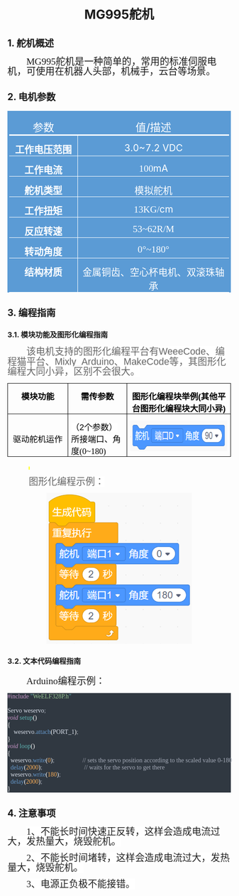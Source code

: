 <div align=center>
<h1 class="text-center">MG995舵机</h1>
</div>

## 1. 舵机概述

<html><body>

<p class=MsoNormal style='text-indent:32.0pt'><span lang=EN-US
style='font-size:16.0pt;line-height:105%;font-family:宋体'>MG995</span><span
style='font-size:16.0pt;line-height:105%;font-family:宋体'>舵机是一种简单的，常用的标准伺服电机，可使用在机器人头部，机械手，云台等场景。</span></p>
</body></html>

## 2. 电机参数

<html><body>

<div align=center>

<table class=MsoNormalTable border=0 cellspacing=0 cellpadding=0
 style='border-collapse:collapse;mso-yfti-tbllook:1184;mso-padding-alt:0cm 0cm 0cm 0cm'>
 <tr style='mso-yfti-irow:0;mso-yfti-firstrow:yes'>
  <td width=173 valign=top style='width:130.1pt;border-top:solid #5B9BD5 3.0pt;
  border-left:solid #5B9BD5 3.0pt;border-bottom:solid white 2.25pt;border-right:
  none;background:#5B9BD5;padding:0cm 5.4pt 0cm 5.4pt'>
  <p class=MsoNormal align=center style='margin-bottom:0cm;margin-bottom:.0001pt;
  text-align:center;line-height:normal'><span style='font-size:18.0pt;
  font-family:宋体;color:white'>参数</span></p>
  </td>
  <td width=395 valign=top style='width:295.9pt;border-top:solid #5B9BD5 3.0pt;
  border-left:none;border-bottom:solid white 2.25pt;border-right:solid #5B9BD5 3.0pt;
  background:#5B9BD5;padding:0cm 5.4pt 0cm 5.4pt'>
  <p class=MsoNormal align=center style='margin-bottom:0cm;margin-bottom:.0001pt;
  text-align:center;line-height:normal'><span style='font-size:18.0pt;
  font-family:宋体;color:white'>值</span><span lang=EN-US style='font-size:18.0pt;
  color:white'>/</span><span style='font-size:18.0pt;font-family:宋体;color:white'>描述</span></p>
  </td>
 </tr>
 <tr style='mso-yfti-irow:1'>
  <td width=173 valign=top style='width:130.1pt;border-top:none;border-left:
  solid #5B9BD5 3.0pt;border-bottom:none;border-right:solid white 1.0pt;
  background:#5B9BD5;padding:0cm 5.4pt 0cm 5.4pt'>
  <p class=MsoNormal align=center style='margin-bottom:0cm;margin-bottom:.0001pt;
  text-align:center;line-height:normal'><b><span style='font-size:16.0pt;
  font-family:宋体;color:white'>工作电压范围</span></b></p>
  </td>
  <td width=395 valign=top style='width:295.9pt;border:none;border-right:solid #5B9BD5 3.0pt;
  background:#5B9BD5;padding:0cm 5.4pt 0cm 5.4pt'>
  <p class=MsoNormal align=center style='margin-bottom:0cm;margin-bottom:.0001pt;
  text-align:center;line-height:normal'><span lang=EN-US style='font-size:16.0pt;
  color:white'>3.0~7.2 VDC</span></p>
  </td>
 </tr>
 <tr style='mso-yfti-irow:2'>
  <td width=173 valign=top style='width:130.1pt;border:solid white 1.0pt;
  border-left:solid #5B9BD5 3.0pt;background:#5B9BD5;padding:0cm 5.4pt 0cm 5.4pt'>
  <p class=MsoNormal align=center style='margin-bottom:0cm;margin-bottom:.0001pt;
  text-align:center;line-height:normal'><b><span style='font-size:16.0pt;
  font-family:宋体;color:white'>工作电流</span></b></p>
  </td>
  <td width=395 valign=top style='width:295.9pt;border-top:solid white 1.0pt;
  border-left:none;border-bottom:solid white 1.0pt;border-right:solid #5B9BD5 3.0pt;
  background:#5B9BD5;padding:0cm 5.4pt 0cm 5.4pt'>
  <p class=MsoNormal align=center style='margin-bottom:0cm;margin-bottom:.0001pt;
  text-align:center;line-height:normal'><span lang=EN-US style='font-size:16.0pt;
  font-family:宋体;color:white'>100</span><span lang=EN-US style='font-size:16.0pt;
  color:white'>mA</span></p>
  </td>
 </tr>
 <tr style='mso-yfti-irow:3'>
  <td width=173 valign=top style='width:130.1pt;border-top:none;border-left:
  solid #5B9BD5 3.0pt;border-bottom:none;border-right:solid white 1.0pt;
  background:#5B9BD5;padding:0cm 5.4pt 0cm 5.4pt'>
  <p class=MsoNormal align=center style='margin-bottom:0cm;margin-bottom:.0001pt;
  text-align:center;line-height:normal'><b><span style='font-size:16.0pt;
  font-family:宋体;color:white'>舵机类型</span></b></p>
  </td>
  <td width=395 valign=top style='width:295.9pt;border:none;border-right:solid #5B9BD5 3.0pt;
  background:#5B9BD5;padding:0cm 5.4pt 0cm 5.4pt'>
  <p class=MsoNormal align=center style='margin-bottom:0cm;margin-bottom:.0001pt;
  text-align:center;line-height:normal'><span style='font-size:16.0pt;
  font-family:宋体;color:white'>模拟舵机</span></p>
  </td>
 </tr>
 <tr style='mso-yfti-irow:4'>
  <td width=173 valign=top style='width:130.1pt;border:solid white 1.0pt;
  border-left:solid #5B9BD5 3.0pt;background:#5B9BD5;padding:0cm 5.4pt 0cm 5.4pt'>
  <p class=MsoNormal align=center style='margin-bottom:0cm;margin-bottom:.0001pt;
  text-align:center;line-height:normal'><b><span style='font-size:16.0pt;
  font-family:宋体;color:white'>工作扭矩</span></b></p>
  </td>
  <td width=395 valign=top style='width:295.9pt;border-top:solid white 1.0pt;
  border-left:none;border-bottom:solid white 1.0pt;border-right:solid #5B9BD5 3.0pt;
  background:#5B9BD5;padding:0cm 5.4pt 0cm 5.4pt'>
  <p class=MsoNormal align=center style='margin-bottom:0cm;margin-bottom:.0001pt;
  text-align:center;line-height:normal'><span lang=EN-US style='font-size:16.0pt;
  font-family:宋体;color:white'>13KG/</span><span lang=EN-US style='font-size:
  16.0pt;color:white'>cm</span></p>
  </td>
 </tr>
 <tr style='mso-yfti-irow:5'>
  <td width=173 valign=top style='width:130.1pt;border-top:none;border-left:
  solid #5B9BD5 3.0pt;border-bottom:none;border-right:solid white 1.0pt;
  background:#5B9BD5;padding:0cm 5.4pt 0cm 5.4pt'>
  <p class=MsoNormal align=center style='margin-bottom:0cm;margin-bottom:.0001pt;
  text-align:center;line-height:normal'><b><span style='font-size:16.0pt;
  font-family:宋体;color:white'>反应转速</span></b></p>
  </td>
  <td width=395 valign=top style='width:295.9pt;border:none;border-right:solid #5B9BD5 3.0pt;
  background:#5B9BD5;padding:0cm 5.4pt 0cm 5.4pt'>
  <p class=MsoNormal align=center style='margin-bottom:0cm;margin-bottom:.0001pt;
  text-align:center;line-height:normal'><span lang=EN-US style='font-size:16.0pt;
  font-family:宋体;color:white'>53~62R/M</span></p>
  </td>
 </tr>
 <tr style='mso-yfti-irow:6'>
  <td width=173 valign=top style='width:130.1pt;border:solid white 1.0pt;
  border-left:solid #5B9BD5 3.0pt;background:#5B9BD5;padding:0cm 5.4pt 0cm 5.4pt'>
  <p class=MsoNormal align=center style='margin-bottom:0cm;margin-bottom:.0001pt;
  text-align:center;line-height:normal'><b><span style='font-size:16.0pt;
  font-family:宋体;color:white'>转动角度</span></b></p>
  </td>
  <td width=395 valign=top style='width:295.9pt;border-top:solid white 1.0pt;
  border-left:none;border-bottom:solid white 1.0pt;border-right:solid #5B9BD5 3.0pt;
  background:#5B9BD5;padding:0cm 5.4pt 0cm 5.4pt'>
  <p class=MsoNormal align=center style='margin-bottom:0cm;margin-bottom:.0001pt;
  text-align:center;line-height:normal'><span lang=EN-US style='font-size:16.0pt;
  font-family:宋体;color:white'>0</span><span style='font-size:16.0pt;font-family:
  宋体;color:white'>°<span lang=EN-US>~180</span>°</span></p>
  </td>
 </tr>
 <tr style='mso-yfti-irow:7;mso-yfti-lastrow:yes'>
  <td width=173 valign=top style='width:130.1pt;border-top:none;border-left:
  solid #5B9BD5 3.0pt;border-bottom:solid white 1.0pt;border-right:solid white 1.0pt;
  background:#5B9BD5;padding:0cm 5.4pt 0cm 5.4pt'>
  <p class=MsoNormal align=center style='margin-bottom:0cm;margin-bottom:.0001pt;
  text-align:center;line-height:normal'><b><span style='font-size:16.0pt;
  font-family:宋体;color:white'>结构材质</span></b></p>
  </td>
  <td width=395 valign=top style='width:295.9pt;border-top:none;border-left:
  none;border-bottom:solid white 1.0pt;border-right:solid #5B9BD5 3.0pt;
  background:#5B9BD5;padding:0cm 5.4pt 0cm 5.4pt'>
  <p class=MsoNormal align=center style='margin-bottom:0cm;margin-bottom:.0001pt;
  text-align:center;line-height:normal'><span style='font-size:16.0pt;
  font-family:宋体;color:white'>金属铜齿、空心杯电机、双滚珠轴承</span></p>
  </td>
 </tr>
</table>

</div>
</body></html>



## 3. 编程指南

### 3.1. 模块功能及图形化编程指南

<html><body>

<p class=MsoNormal style='text-indent:32.0pt'><span style='font-size:16.0pt;
line-height:105%;font-family:等线;color:#666666;background:white'>该电机支持的图形化编程平台有</span><span
lang=EN-US style='font-size:16.0pt;line-height:105%;font-family:"Helvetica",sans-serif;
color:#666666;background:white'><span style='box-sizing: border-box;font-variant-ligatures: normal;
font-variant-caps: normal;orphans: 2;text-align:start;widows: 2;-webkit-text-stroke-width: 0px;
text-decoration-style: initial;text-decoration-color: initial;word-spacing:
0px'>WeeeCode</span></span><span style='font-size:16.0pt;line-height:105%;
font-family:等线;color:#666666;background:white'><span style='box-sizing: border-box;
font-variant-ligatures: normal;font-variant-caps: normal;orphans: 2;text-align:
start;widows: 2;-webkit-text-stroke-width: 0px;text-decoration-style: initial;
text-decoration-color: initial;word-spacing:0px'>、编程猫平台、</span></span><span
lang=EN-US style='font-size:16.0pt;line-height:105%;font-family:"Helvetica",sans-serif;
color:#666666;background:white'><span style='box-sizing: border-box;font-variant-ligatures: normal;
font-variant-caps: normal;orphans: 2;text-align:start;widows: 2;-webkit-text-stroke-width: 0px;
text-decoration-style: initial;text-decoration-color: initial;word-spacing:
0px'>Mixly_Arduino</span></span><span style='font-size:16.0pt;line-height:105%;
font-family:等线;color:#666666;background:white'><span style='box-sizing: border-box;
font-variant-ligatures: normal;font-variant-caps: normal;orphans: 2;text-align:
start;widows: 2;-webkit-text-stroke-width: 0px;text-decoration-style: initial;
text-decoration-color: initial;word-spacing:0px'>、</span></span><span
lang=EN-US style='font-size:16.0pt;line-height:105%;font-family:"Helvetica",sans-serif;
color:#666666;background:white'><span style='box-sizing: border-box;font-variant-ligatures: normal;
font-variant-caps: normal;orphans: 2;text-align:start;widows: 2;-webkit-text-stroke-width: 0px;
text-decoration-style: initial;text-decoration-color: initial;word-spacing:
0px'>MakeCode</span></span><span style='font-size:16.0pt;line-height:105%;
font-family:等线;color:#666666;background:white'><span style='box-sizing: border-box;
font-variant-ligatures: normal;font-variant-caps: normal;orphans: 2;text-align:
start;widows: 2;-webkit-text-stroke-width: 0px;text-decoration-style: initial;
text-decoration-color: initial;word-spacing:0px'>等，其图形化编程大同小异，区别不会很大。</span></span></p>

<div align=center>
<table class=MsoNormalTable border=0 cellspacing=0 cellpadding=0
 style='border-collapse:collapse'>
 <tr style='height:24.7pt'>
  <td width=244 valign=top style='width:183.3pt;border:solid windowtext 1.0pt;
  padding:0cm 5.4pt 0cm 5.4pt;height:24.7pt'>
  <p class=MsoNormal align=center style='margin-bottom:0cm;margin-bottom:.0001pt;
  text-align:center;line-height:normal'><b><span style='font-size:14.0pt;
  font-family:等线;color:black;background:white'>模块功能</span></b></p>
  </td>
  <td width=189 valign=top style='width:142.05pt;border:solid windowtext 1.0pt;
  border-left:none;padding:0cm 5.4pt 0cm 5.4pt;height:24.7pt'>
  <p class=MsoNormal align=center style='margin-bottom:0cm;margin-bottom:.0001pt;
  text-align:center;line-height:normal'><b><span style='font-size:14.0pt;
  font-family:等线;color:black;background:white'>需传参数</span></b></p>
  </td>
  <td width=455 valign=top style='width:341.05pt;border:solid windowtext 1.0pt;
  border-left:none;padding:0cm 5.4pt 0cm 5.4pt;height:24.7pt'>
  <p class=MsoNormal align=center style='margin-bottom:0cm;margin-bottom:.0001pt;
  text-align:center;line-height:normal'><b><span style='font-size:14.0pt;
  font-family:等线;color:black;background:white'>图形化编程块举例</span></b><b
  style='box-sizing: border-box;font-variant-ligatures: normal;font-variant-caps: normal;
  orphans: 2;widows: 2;-webkit-text-stroke-width: 0px;text-decoration-style: initial;
  text-decoration-color: initial;word-spacing:0px'><span style='box-sizing: border-box'><span
  lang=EN-US style='font-size:14.0pt;font-family:"Helvetica",sans-serif;
  color:black;background:white'>(</span></span></b><b style='box-sizing: border-box;
  font-variant-ligatures: normal;font-variant-caps: normal;orphans: 2;
  widows: 2;-webkit-text-stroke-width: 0px;text-decoration-style: initial;
  text-decoration-color: initial;word-spacing:0px'><span style='box-sizing: border-box'><span
  style='font-size:14.0pt;font-family:等线;color:black;background:white'>其他平台图形化编程块大同小异</span></span></b><b
  style='box-sizing: border-box;font-variant-ligatures: normal;font-variant-caps: normal;
  orphans: 2;widows: 2;-webkit-text-stroke-width: 0px;text-decoration-style: initial;
  text-decoration-color: initial;word-spacing:0px'><span style='box-sizing: border-box'><span
  lang=EN-US style='font-size:14.0pt;font-family:"Helvetica",sans-serif;
  color:black;background:white'>)</span></span></b></p>
  </td>
 </tr>
 <tr>
  <td width=244 style='width:183.3pt;border:solid windowtext 1.0pt;border-top:
  none;padding:0cm 5.4pt 0cm 5.4pt'>
  <p class=MsoNormal align=center style='margin-bottom:0cm;margin-bottom:.0001pt;
  text-align:center;line-height:normal'><span style='font-size:14.0pt;
  font-family:等线;color:black;background:white'>驱动舵机运作</span></p>
  </td>
  <td width=189 style='width:142.05pt;border-top:none;border-left:none;
  border-bottom:solid windowtext 1.0pt;border-right:solid windowtext 1.0pt;
  padding:0cm 5.4pt 0cm 5.4pt'>
  <p class=MsoNormal style='margin-bottom:0cm;margin-bottom:.0001pt;line-height:
  normal'><span style='font-size:14.0pt;font-family:等线;color:black;background:
  white'>（</span><span lang=EN-US style='font-size:14.0pt;font-family:"Helvetica",sans-serif;
  color:black;background:white'><span style='box-sizing: border-box;font-variant-ligatures: normal;
  font-variant-caps: normal;orphans: 2;widows: 2;-webkit-text-stroke-width: 0px;
  text-decoration-style: initial;text-decoration-color: initial;word-spacing:
  0px'>2</span></span><span style='font-size:14.0pt;font-family:等线;color:black;
  background:white'>个参数）所接端口</span><span style='font-size:14.0pt;font-family:
  宋体;color:black;background:white'>、角度<span lang=EN-US>(0~180)</span></span></p>
  </td>
  <td width=455 valign=top style='width:341.05pt;border-top:none;border-left:
  none;border-bottom:solid windowtext 1.0pt;border-right:solid windowtext 1.0pt;
  padding:0cm 5.4pt 0cm 5.4pt'>
  <p class=MsoNormal align=center style='margin-bottom:0cm;margin-bottom:.0001pt;
  text-align:center;line-height:normal'><span lang=EN-US><img width=310
  height=70 id="图片 1" src="docs\electronic_modules\motor\mg995_sovor\20200310-185655.png"></span></p>
  </td>
 </tr>
</table>


</div>

<p class=MsoNormal style='text-indent:36.0pt'><span lang=EN-US
style='font-size:5.0pt;line-height:105%;font-family:等线;color:#666666;
background:yellow'>&nbsp;</span></p>

<p class=MsoNormal style='text-indent:36.0pt'><span style='font-size:16.0pt;
line-height:105%;font-family:等线;color:#666666;background:white'>图形化编程示例：</span></span></p>

</body></html>

  <p class=MsoNormal align=center style='margin-bottom:0cm;margin-bottom:.0001pt;
  text-align:center;line-height:normal'><span lang=EN-US><img width=328
  height=340 id="图片 1" src="docs\electronic_modules\motor\mg995_sovor\20200310-185643.png"></span></p>

  </td>

### 3.2. 文本代码编程指南

<html><body>

<p class=MsoNormal style='text-indent:32.0pt'><span style='font-size:16.0pt;
font-family:等线'>Arduino编程示例：</span></p>
</body></html>

<div style="white-space:pre;font-family:Consolas;color:#d8dee9;background-color:#303841;-moz-tab-size:4;tab-size:4;"><span style="color:#c695c6;">#include</span> <span style="color:#5fb4b4;">"</span><span style="color:#99c794;">WeELF328P.h</span><span style="color:#5fb4b4;">"</span><br><br>Servo weservo<span style="color:#a6acb9;">;</span><br><span style="color:#c695c6;font-style:italic;">void</span> <span style="color:#5fb4b4;">setup</span><span style="color:#ffffff;">(</span><span style="color:#ffffff;">)</span> <br><span style="color:#ffffff;">{</span><br>    weservo<span style="color:#a6acb9;">.</span><span style="color:#6699cc;">attach</span><span style="color:#ffffff;">(</span>PORT_1<span style="color:#ffffff;">)</span><span style="color:#a6acb9;">;</span><br><span style="color:#ffffff;">}</span><br><span style="color:#c695c6;font-style:italic;">void</span> <span style="color:#5fb4b4;">loop</span><span style="color:#ffffff;">(</span><span style="color:#ffffff;">)</span><br><span style="color:#ffffff;">{</span><br>  weservo<span style="color:#a6acb9;">.</span><span style="color:#6699cc;">write</span><span style="color:#ffffff;">(</span><span style="color:#f9ae58;">0</span><span style="color:#ffffff;">)</span><span style="color:#a6acb9;">;</span>                  <span style="color:#a6acb9;">//</span><span style="color:#a6acb9;"> </span><span style="color:#a6acb9;">sets </span><span style="color:#a6acb9;">the </span><span style="color:#a6acb9;">servo </span><span style="color:#a6acb9;">position </span><span style="color:#a6acb9;">according </span><span style="color:#a6acb9;">to </span><span style="color:#a6acb9;">the </span><span style="color:#a6acb9;">scaled </span><span style="color:#a6acb9;">value </span><span style="color:#a6acb9;">0-180</span><br>  <span style="color:#6699cc;">delay</span><span style="color:#ffffff;">(</span><span style="color:#f9ae58;">2000</span><span style="color:#ffffff;">)</span><span style="color:#a6acb9;">;</span>                           <span style="color:#a6acb9;">//</span><span style="color:#a6acb9;"> </span><span style="color:#a6acb9;">waits </span><span style="color:#a6acb9;">for </span><span style="color:#a6acb9;">the </span><span style="color:#a6acb9;">servo </span><span style="color:#a6acb9;">to </span><span style="color:#a6acb9;">get </span><span style="color:#a6acb9;">there </span><br>  weservo<span style="color:#a6acb9;">.</span><span style="color:#6699cc;">write</span><span style="color:#ffffff;">(</span><span style="color:#f9ae58;">180</span><span style="color:#ffffff;">)</span><span style="color:#a6acb9;">;</span><br>  <span style="color:#6699cc;">delay</span><span style="color:#ffffff;">(</span><span style="color:#f9ae58;">2000</span><span style="color:#ffffff;">)</span><span style="color:#a6acb9;">;</span> <br><span style="color:#ffffff;">}</span></div>

</sxh>

## 4. 注意事项

<html><body>
<p class=MsoNormal style='text-indent:32.0pt'><span lang=EN-US
style='font-size:16.0pt;line-height:105%;font-family:宋体;color:#222222;
background:white'>1</span><span style='font-size:16.0pt;line-height:105%;
font-family:宋体;color:#222222;background:white'>、不能长时间快速正反转，这样会造成电流过大，发热量大，烧毁舵机。</span><span
lang=EN-US>&nbsp;</span></p>

<p class=MsoNormal style='text-indent:32.0pt'><span lang=EN-US
style='font-size:16.0pt;line-height:105%;font-family:宋体;color:#222222;
background:white'>2</span><span style='font-size:16.0pt;line-height:105%;
font-family:宋体;color:#222222;background:white'>、不能长时间堵转，这样会造成电流过大，发热量大，烧毁舵机。</span></p>

<p class=MsoNormal style='text-indent:32.0pt'><span lang=EN-US
style='font-size:16.0pt;line-height:105%;font-family:宋体;color:#222222;
background:white'>3</span><span style='font-size:16.0pt;line-height:105%;
font-family:宋体;color:#222222;background:white'>、电源正负极不能接错。</span></p>
</body></html>